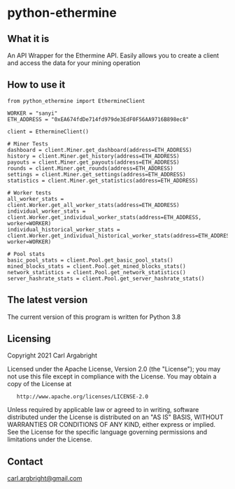 
# python-ethermine

## What it is

An API Wrapper for the Ethermine API. Easily allows you to create a client and access the data for your mining
operation

## How to use it
```
from python_ethermine import EthermineClient

WORKER = "sanyi"
ETH_ADDRESS = "0xEA674fdDe714fd979de3EdF0F56AA9716B898ec8"

client = EthermineClient()

# Miner Tests
dashboard = client.Miner.get_dashboard(address=ETH_ADDRESS)
history = client.Miner.get_history(address=ETH_ADDRESS)
payouts = client.Miner.get_payouts(address=ETH_ADDRESS)
rounds = client.Miner.get_rounds(address=ETH_ADDRESS)
settings = client.Miner.get_settings(address=ETH_ADDRESS)
statistics = client.Miner.get_statistics(address=ETH_ADDRESS)

# Worker tests
all_worker_stats = client.Worker.get_all_worker_stats(address=ETH_ADDRESS)
individual_worker_stats = client.Worker.get_individual_worker_stats(address=ETH_ADDRESS, worker=WORKER)
individual_historical_worker_stats = client.Worker.get_individual_historical_worker_stats(address=ETH_ADDRESS, worker=WORKER)

# Pool stats
basic_pool_stats = client.Pool.get_basic_pool_stats()
mined_blocks_stats = client.Pool.get_mined_blocks_stats()
network_statistics = client.Pool.get_network_statistics()
server_hashrate_stats = client.Pool.get_server_hashrate_stats()

```

## The latest version

The current version of this program is written for Python 3.8

## Licensing

Copyright 2021 Carl Argabright

   Licensed under the Apache License, Version 2.0 (the "License");
   you may not use this file except in compliance with the License.
   You may obtain a copy of the License at

       http://www.apache.org/licenses/LICENSE-2.0

   Unless required by applicable law or agreed to in writing, software
   distributed under the License is distributed on an "AS IS" BASIS,
   WITHOUT WARRANTIES OR CONDITIONS OF ANY KIND, either express or implied.
   See the License for the specific language governing permissions and
   limitations under the License.

## Contact
carl.argbright@gmail.com
